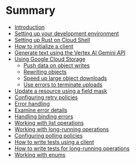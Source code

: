 <!-- 
Copyright 2025 Google LLC

Licensed under the Apache License, Version 2.0 (the "License");
you may not use this file except in compliance with the License.
You may obtain a copy of the License at

    https://www.apache.org/licenses/LICENSE-2.0

Unless required by applicable law or agreed to in writing, software
distributed under the License is distributed on an "AS IS" BASIS,
WITHOUT WARRANTIES OR CONDITIONS OF ANY KIND, either express or implied.
See the License for the specific language governing permissions and
limitations under the License.
-->

# Summary

- [Introduction](introduction.md)
- [Setting up your development environment](setting_up_your_development_environment.md)
- [Setting up Rust on Cloud Shell](setting_up_rust_on_cloud_shell.md)
- [How to initialize a client](initialize_a_client.md)
- [Generate text using the Vertex AI Gemini API](generate_text_using_the_vertex_ai_gemini_api.md)
- [Using Google Cloud Storage](storage.md)
  - [Push data on object writes](storage/queue.md)
  - [Rewriting objects](storage/rewrite_object.md)
  - [Speed up large object downloads](storage/striped_downloads.md)
  - [Use errors to terminate uploads](storage/terminate_uploads.md)
- [Update a resource using a field mask](update_resource.md)
- [Configuring retry policies](configuring_retry_policies.md)
- [Error handling](error_handling.md)
- [Examine error details](examine_error_details.md)
- [Handling binding errors](binding_errors.md)
- [Working with list operations](pagination.md)
- [Working with long-running operations](working_with_long_running_operations.md)
- [Configuring polling policies](configuring_polling_policies.md)
- [How to write tests using a client](mock_a_client.md)
- [How to write tests for long-running operations](mocking_lros.md)
- [Working with enums](working_with_enums.md)
